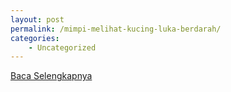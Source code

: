 ```yaml
---
layout: post
permalink: /mimpi-melihat-kucing-luka-berdarah/
categories:
    - Uncategorized
---
```


[Baca Selengkapnya](/10)